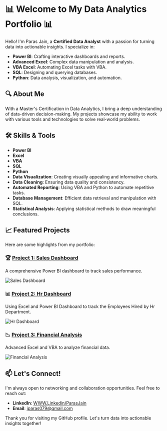 # 📊 Welcome to My Data Analytics Portfolio 📊


Hello! I'm Paras Jain, a **Certified Data Analyst** with a passion for turning data into actionable insights. I specialize in:

- **Power BI**: Crafting interactive dashboards and reports.
- **Advanced Excel**: Complex data manipulation and analysis.
- **VBA Excel**: Automating Excel tasks with VBA.
- **SQL**: Designing and querying databases.
- **Python**: Data analysis, visualization, and automation.

## 🔍 About Me
With a Master's Certification in Data Analytics, I bring a deep understanding of data-driven decision-making. My projects showcase my ability to work with various tools and technologies to solve real-world problems.

## 🛠️ Skills & Tools
- **Power BI**   
- **Excel**     
- **VBA**    
- **SQL**    
- **Python**    
- **Data Visualization**: Creating visually appealing and informative charts.
- **Data Cleaning**: Ensuring data quality and consistency.
- **Automated Reporting**: Using VBA and Python to automate repetitive tasks.
- **Database Management**: Efficient data retrieval and manipulation with SQL.
- **Statistical Analysis**: Applying statistical methods to draw meaningful conclusions.

## 📈 Featured Projects
Here are some highlights from my portfolio:

### 🏆 [Project 1: Sales Dashboard](https://github.com/your-username/sales-dashboard)
A comprehensive Power BI dashboard to track sales performance.

![Sales Dashboard](https://www.example.com/sales-dashboard-image.jpg)

### 📊 [Project 2: Hr Dashboard](https://github.com/your-username/customer-segmentation)
Using Excel and Power BI Dashboard to track the Employees Hired by Hr Department.

![Hr Dashboard](https://www.example.com/customer-segmentation-image.jpg)

### 📉 [Project 3: Financial Analysis](https://github.com/your-username/financial-analysis)
Advanced Excel and VBA to analyze financial data.

![Financial Analysis](https://www.example.com/financial-analysis-image.jpg)

## 📫 Let's Connect!
I'm always open to networking and collaboration opportunities. Feel free to reach out:

- **LinkedIn**: [WWW.Linkedin/ParasJain](www.linkedin.com/in/parasjain079)
- **Email**: [jparas079@gmail.com](mailto:jparas079@gmail.com)

Thank you for visiting my GitHub profile. Let's turn data into actionable insights together!
